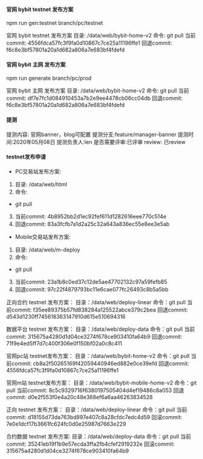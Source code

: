 #### 官网 bybit testnet 发布方案
npm run gen:testnet
branch/pc/testnet

官网 bybit testnet 发布方案
目录: /data/web/bybit-home-v2
命令: git pull
当前commit: 4556fdca57fc3f9fa0d10867c7ce25a11196ffe1
回退commit: f6c8e3bf57801a20a1d682a806a7e683bf4fdefd

#### 官网 bybit 主网 发布方案
npm run generate
branch/pc/prod

官网 bybit 主网 发布方案
目录: /data/web/bybit-home-v2
命令: git pull
当前commit: df7e7fc1d084910453a7b2e9ee4478cb06cc04db
回退commit: f6c8e3bf57801a20a1d682a806a7e683bf4fdefd

#### 提测
提测内容: 官网banner，blog可配置
提测分支:feature/manager-banner
提测时间:2020年05月08日
提测负责人:len
是否需要评审:已评审
review: 已review

#### testnet发布申请
- PC交易站发布方案:
1. 目录: /data/web/html
2. 命令:
- git pull
3. 当前commit: 4b8952bb2d1ec92fef611d1282616eee770c514e
4. 回退commit: 83a3fcfb7a1d2a25c32a643a836ec55e8ee3e5ab

- Mobile交易站发布方案:
1. 目录: /data/web/m-deploy
2. 命令:
- git pull
3. 当前commit: 23a1b8c0ed37c12de5ae47702132c97a59fefb85
4. 回退commit: 97c22f4879793bc11e6cae077fc26493c8b5a5bb


正向合约 testnet 发布方案：
目录：/data/web/deploy-linear
命令：git pull
当前commit: f35ee89375b57fd838284a125522abce379c2bea
回退commit: d543d1230ff745618363147910d615e510694316


数据平台 testnet 发布方案：
目录：/data/web/deploy-data
命令：git pull
当前commit: 315675a4280d1d04ce3274f678ce903410fa64b9
回退commit: 71f9e4ed5ff7d7c400f306e0f150bf02a0c8c411

官网pc站 testnet发布方案：
目录：/data/web/bybit-home-v2
命令：git pull
当前commit: cb8a2f50265169f42059440946ed882e0ce39efd
回退commit: 4556fdca57fc3f9fa0d10867c7ce25a11196ffe1


官网m站 testnet发布方案：
目录：/data/web/bybit-mobile-home-v2
命令：git pull
当前commit: 8c5c9329716f6380197505404d4ef19486c8a053
回退commit: d0e2f553f0e4a20c48e368ef6a6aa46263834528

正向 testnet 发布方案：
目录：/data/web/deploy-linear
命令：git pull
当前commit: d18155d73da763bd897e407c8a28cfdc7edc4d59
回滚commit: 7e0e1dcf17b3661fc624fc0d0e25987d7663e229

合约数据 testnet 发布方案:
目录：/data/web/deploy-data
命令：git pull
当前commit: 35241eb19f1b9e57ecda3ffa2fb4cfef2919232e
回滚commit: 315675a4280d1d04ce3274f678ce903410fa64b9
